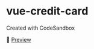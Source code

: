 # vue-credit-card
Created with CodeSandbox

👀 [Preview](https://codesandbox.io/embed/github/fech-dev/vue-credit-card/tree/main/?fontsize=14&hidenavigation=1&theme=dark)
